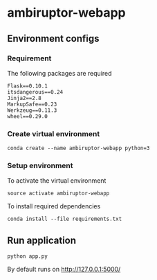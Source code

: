 # ambiruptor-webapp


## Environment configs 

### Requirement

The following packages are required

```
Flask==0.10.1
itsdangerous==0.24
Jinja2==2.8
MarkupSafe==0.23
Werkzeug==0.11.3
wheel==0.29.0
```

### Create virtual environment

```
conda create --name ambiruptor-webapp python=3
```

### Setup environment

To activate the virtual environment
```
source activate ambiruptor-webapp
```

To install required dependencies
```
conda install --file requirements.txt
```

## Run application

```
python app.py
```

By default runs on http://127.0.0.1:5000/
